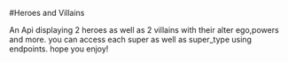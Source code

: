 #Heroes and Villains

An Api displaying 2 heroes as well as 2 villains with their alter ego,powers and more.
you can access each super as well as super_type using endpoints.
hope you enjoy!
